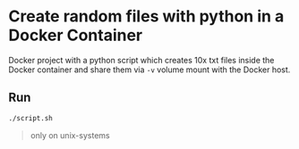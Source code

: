 # Create random files with python in a Docker Container

Docker project with a python script which creates 10x txt files inside the
Docker container and share them via `-v` volume mount with the Docker host.

## Run

```bash
./script.sh
```

> only on unix-systems
